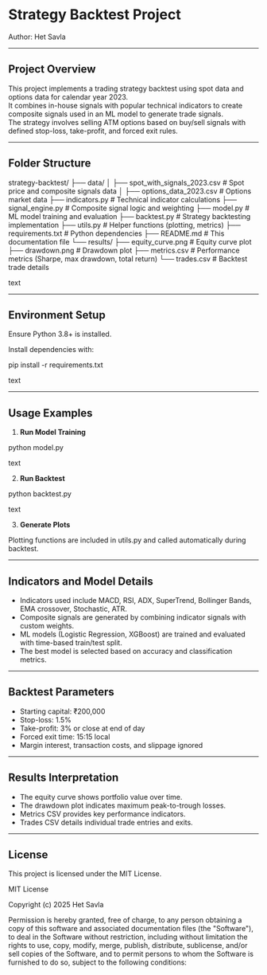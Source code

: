 # Strategy Backtest Project

Author: Het Savla

---

## Project Overview

This project implements a trading strategy backtest using spot data and options data for calendar year 2023.  
It combines in-house signals with popular technical indicators to create composite signals used in an ML model to generate trade signals.  
The strategy involves selling ATM options based on buy/sell signals with defined stop-loss, take-profit, and forced exit rules.  

---

## Folder Structure

strategy-backtest/
├── data/
│ ├── spot_with_signals_2023.csv # Spot price and composite signals data
│ ├── options_data_2023.csv # Options market data
├── indicators.py # Technical indicator calculations
├── signal_engine.py # Composite signal logic and weighting
├── model.py # ML model training and evaluation
├── backtest.py # Strategy backtesting implementation
├── utils.py # Helper functions (plotting, metrics)
├── requirements.txt # Python dependencies
├── README.md # This documentation file
└── results/
├── equity_curve.png # Equity curve plot
├── drawdown.png # Drawdown plot
├── metrics.csv # Performance metrics (Sharpe, max drawdown, total return)
└── trades.csv # Backtest trade details

text

---

## Environment Setup

Ensure Python 3.8+ is installed.

Install dependencies with:

pip install -r requirements.txt

text

---

## Usage Examples

1. **Run Model Training**

python model.py

text

2. **Run Backtest**

python backtest.py

text

3. **Generate Plots**

Plotting functions are included in utils.py and called automatically during backtest.

---

## Indicators and Model Details

- Indicators used include MACD, RSI, ADX, SuperTrend, Bollinger Bands, EMA crossover, Stochastic, ATR.
- Composite signals are generated by combining indicator signals with custom weights.
- ML models (Logistic Regression, XGBoost) are trained and evaluated with time-based train/test split.
- The best model is selected based on accuracy and classification metrics.

---

## Backtest Parameters

- Starting capital: ₹200,000
- Stop-loss: 1.5%
- Take-profit: 3% or close at end of day
- Forced exit time: 15:15 local
- Margin interest, transaction costs, and slippage ignored

---

## Results Interpretation

- The equity curve shows portfolio value over time.
- The drawdown plot indicates maximum peak-to-trough losses.
- Metrics CSV provides key performance indicators.
- Trades CSV details individual trade entries and exits.

---

## License

This project is licensed under the MIT License.

MIT License

Copyright (c) 2025 Het Savla

Permission is hereby granted, free of charge, to any person obtaining a copy
of this software and associated documentation files (the "Software"), to deal
in the Software without restriction, including without limitation the rights
to use, copy, modify, merge, publish, distribute, sublicense, and/or sell
copies of the Software, and to permit persons to whom the Software is
furnished to do so, subject to the following conditions:
